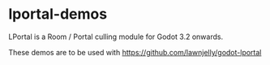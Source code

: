 # lportal-demos

LPortal is a Room / Portal culling module for Godot 3.2 onwards.

These demos are to be used with
https://github.com/lawnjelly/godot-lportal

